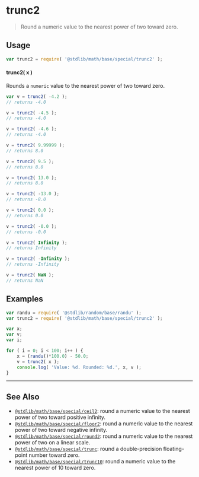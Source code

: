 <!--

@license Apache-2.0

Copyright (c) 2018 The Stdlib Authors.

Licensed under the Apache License, Version 2.0 (the "License");
you may not use this file except in compliance with the License.
You may obtain a copy of the License at

   http://www.apache.org/licenses/LICENSE-2.0

Unless required by applicable law or agreed to in writing, software
distributed under the License is distributed on an "AS IS" BASIS,
WITHOUT WARRANTIES OR CONDITIONS OF ANY KIND, either express or implied.
See the License for the specific language governing permissions and
limitations under the License.

-->

# trunc2

> Round a numeric value to the nearest power of two toward zero.

<section class="usage">

## Usage

```javascript
var trunc2 = require( '@stdlib/math/base/special/trunc2' );
```

#### trunc2( x )

Rounds a `numeric` value to the nearest power of two toward zero.

```javascript
var v = trunc2( -4.2 );
// returns -4.0

v = trunc2( -4.5 );
// returns -4.0

v = trunc2( -4.6 );
// returns -4.0

v = trunc2( 9.99999 );
// returns 8.0

v = trunc2( 9.5 );
// returns 8.0

v = trunc2( 13.0 );
// returns 8.0

v = trunc2( -13.0 );
// returns -8.0

v = trunc2( 0.0 );
// returns 0.0

v = trunc2( -0.0 );
// returns -0.0

v = trunc2( Infinity );
// returns Infinity

v = trunc2( -Infinity );
// returns -Infinity

v = trunc2( NaN );
// returns NaN
```

</section>

<!-- /.usage -->

<section class="examples">

## Examples

<!-- eslint no-undef: "error" -->

```javascript
var randu = require( '@stdlib/random/base/randu' );
var trunc2 = require( '@stdlib/math/base/special/trunc2' );

var x;
var v;
var i;

for ( i = 0; i < 100; i++ ) {
    x = (randu()*100.0) - 50.0;
    v = trunc2( x );
    console.log( 'Value: %d. Rounded: %d.', x, v );
}
```

</section>

<!-- /.examples -->

<!-- Section for related `stdlib` packages. Do not manually edit this section, as it is automatically populated. -->

<section class="related">

* * *

## See Also

-   [`@stdlib/math/base/special/ceil2`][@stdlib/math/base/special/ceil2]: round a numeric value to the nearest power of two toward positive infinity.
-   [`@stdlib/math/base/special/floor2`][@stdlib/math/base/special/floor2]: round a numeric value to the nearest power of two toward negative infinity.
-   [`@stdlib/math/base/special/round2`][@stdlib/math/base/special/round2]: round a numeric value to the nearest power of two on a linear scale.
-   [`@stdlib/math/base/special/trunc`][@stdlib/math/base/special/trunc]: round a double-precision floating-point number toward zero.
-   [`@stdlib/math/base/special/trunc10`][@stdlib/math/base/special/trunc10]: round a numeric value to the nearest power of 10 toward zero.

</section>

<!-- /.related -->

<!-- Section for all links. Make sure to keep an empty line after the `section` element and another before the `/section` close. -->

<section class="links">

<!-- <related-links> -->

[@stdlib/math/base/special/ceil2]: https://github.com/stdlib-js/math/tree/main/base/special/ceil2

[@stdlib/math/base/special/floor2]: https://github.com/stdlib-js/math/tree/main/base/special/floor2

[@stdlib/math/base/special/round2]: https://github.com/stdlib-js/math/tree/main/base/special/round2

[@stdlib/math/base/special/trunc]: https://github.com/stdlib-js/math/tree/main/base/special/trunc

[@stdlib/math/base/special/trunc10]: https://github.com/stdlib-js/math/tree/main/base/special/trunc10

<!-- </related-links> -->

</section>

<!-- /.links -->
